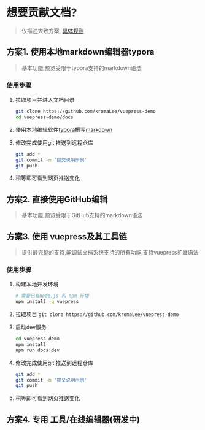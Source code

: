 # 想要贡献文档?
> 仅描述大致方案, [具体规则](./doc-rulses.md)

## 方案1. 使用本地markdown编辑器typora

> 基本功能,预览受限于typora支持的markdown语法

### 使用步骤
1. 拉取项目并进入文档目录 
    ```bash
    git clone https://github.com/kromaLee/vuepress-demo
    cd vuepress-demo/docs
    ```

2. 使用本地编辑软件[typora](https://typora.io/)撰写[markdown](http://note.youdao.com/iyoudao/?p=2411)

3. 修改完成使用git 推送到远程仓库
    ```bash
    git add *
    git commit -m '提交说明示例'
    git push
    ```

4. 稍等即可看到网页推送变化


## 方案2. 直接使用GitHub编辑
> 基本功能,预览受限于GitHub支持的markdown语法


## 方案3. 使用 vuepress及其工具链

> 提供最完整的支持,能调试文档系统支持的所有功能,支持vuepress扩展语法


### 使用步骤

1. 构建本地开发环境

   ```bash
   # 需要已有node.js 和 npm 环境
   npm install -g vuepress
   ```

2. 拉取项目 `git clone https://github.com/kromaLee/vuepress-demo`

3. 启动dev服务

   ```bash
   cd vuepress-demo
   npm install 
   npm run docs:dev
   ```

4. 修改完成使用git 推送到远程仓库
    ```bash
    git add *
    git commit -m '提交说明示例'
    git push
    ```

5. 稍等即可看到网页推送变化


## 方案4. 专用 工具/在线编辑器(研发中)

